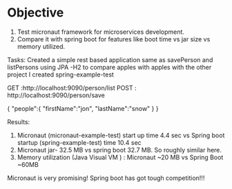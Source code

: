 # Objective

1) Test micronaut framework for microservices development.
2) Compare it with spring boot for features like boot time vs jar size vs memory utilized.

Tasks:
Created a simple rest based application same as savePerson and listPersons using JPA -H2 to compare apples with apples with
the other project I created spring-example-test

GET :http://localhost:9090/person/list
POST : http://localhost:9090/person/save

{
	"people":{
     "firstName":"jon",
     "lastName":"snow"
	}
}	

Results:

1) Micronaut (micronaut-example-test) start up time 4.4 sec vs Spring boot startup (spring-example-test) time 10.4 sec 
2) Micronaut jar- 32.5 MB vs spring boot 32.7 MB. So roughly similar here.
3) Memory utilization (Java Visual VM ) : Micronaut ~20 MB vs Spring Boot ~60MB

Micronaut is very promising! Spring boot has got tough competition!!!

